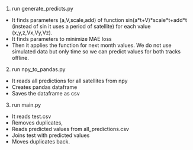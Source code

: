 1. run generate_predicts.py
- It finds parameters (a,V,scale,add) of function sin(a\*t+V)\*scale\*t+add\*t (instead of sin it uses a period of satellite) for each value (x,y,z,Vx,Vy,Vz).
- It finds parameters to minimize MAE loss
- Then it applies the function for next month values. We do not use simulated data but only time so we can predict values for both tracks offline.
2. run npy_to_pandas.py
- It reads all predictions for all satellites from npy 
- Creates pandas dataframe
- Saves the dataframe as csv
3. run main.py
- It reads test.csv
- Removes duplicates,
- Reads predicted values from all_predictions.csv
- Joins test with predicted values 
- Moves duplicates back. 